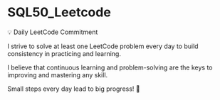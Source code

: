 # SQL50_Leetcode

💡 Daily LeetCode Commitment

I strive to solve at least one LeetCode problem every day to build consistency in practicing and learning. 

I believe that continuous learning and problem-solving are the keys to improving and mastering any skill. 

Small steps every day lead to big progress! 🚀
